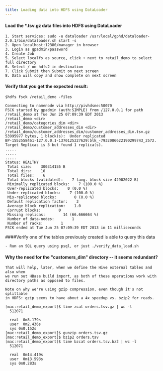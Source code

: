 ```yaml
---
title: Loading data into HDFS using DataLoader
---
```


#### Load the *.tsv.gz data files into HDFS using DataLoader
    1. Start services: sudo -u dataloader /usr/local/gphd/dataloader-2.0.1/bin/dataloader.sh start -s
    2. Open localhost:12380/manager in browser
    3. Login as gpadmin/password
    4. Create Job
    5. Select localfs as source, click + next to retail_demo to select full directory
    6. Select / on hdfs2 in destination
    7. Click Submit then Submit on next screen
    8. Data will copy and show complete on next screen

#### Verify that you get the expected result:

    $hdfs fsck /retail_demo -files

    Connecting to namenode via http://pivhdsne:50070
    FSCK started by gpadmin (auth:SIMPLE) from /127.0.0.1 for path /retail_demo at Tue Jun 25 07:09:39 EDT 2013
    /retail_demo <dir>
    /retail_demo/categories_dim <dir>
    /retail_demo/customer_addresses_dim <dir>
    /retail_demo/customer_addresses_dim/customer_addresses_dim.tsv.gz 53995977 bytes, 1 block(s):  Under replicated                           BP-1552558461-127.0.0.1-1370125227629:blk_-7932086622190299743_2572. Target Replicas is 3 but found 1 replica(s).
    .....
    .....
    .....
    Status: HEALTHY
     Total size:    300314155 B
     Total dirs:    10
     Total files:    6
     Total blocks (validated):    7 (avg. block size 42902022 B)
     Minimally replicated blocks:    7 (100.0 %)
     Over-replicated blocks:    0 (0.0 %)
     Under-replicated blocks:    7 (100.0 %)
     Mis-replicated blocks:        0 (0.0 %)
     Default replication factor:    3
     Average block replication:    1.0
     Corrupt blocks:        0
     Missing replicas:        14 (66.666664 %)
     Number of data-nodes:        1
     Number of racks:        1
    FSCK ended at Tue Jun 25 07:09:39 EDT 2013 in 11 milliseconds
    
####Verify one of the tables previously created is able to query this data

    - Run an SQL query using psql, or just ./verify_data_load.sh

#### Why the need for the "customers_dim" directory -- it seems redundant?  
    That will help, later, when we define the Hive external tables and also when
    we run out HBase build import, as both of these operations work with
    directory paths as opposed to files.

    Note on why we're using gzip compression, even though it's not splittable
    in HDFS: gzip seems to have about a 4x speedup vs. bzip2 for reads.

    [mac:retail_demo_export]$ time zcat orders.tsv.gz | wc -l
      512071

      real  0m3.179s
      user  0m2.436s
      sys 0m0.152s
    [mac:retail_demo_export]$ gunzip orders.tsv.gz 
    [mac:retail_demo_export]$ bzip2 orders.tsv 
    [mac:retail_demo_export]$ time bzcat orders.tsv.bz2 | wc -l
      512071

      real  0m14.419s
      user  0m13.593s
      sys 0m0.283s
